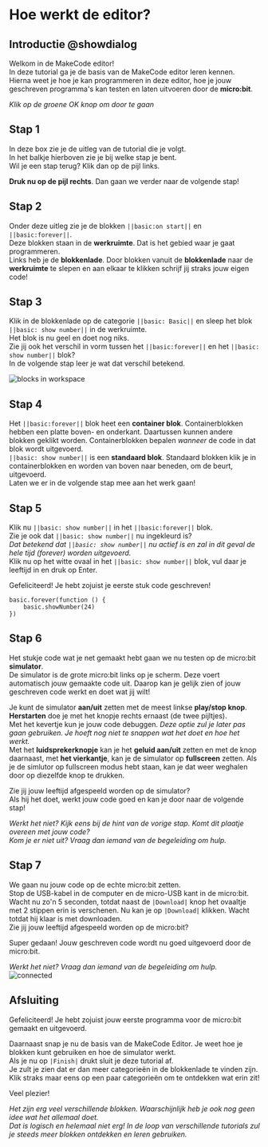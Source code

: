 # Hoe werkt de editor?

## Introductie @showdialog
Welkom in de MakeCode editor!  
In deze tutorial ga je de basis van de MakeCode editor leren kennen.  
Hierna weet je hoe je kan programmeren in deze editor, hoe je jouw geschreven programma's 
kan testen en laten uitvoeren door de **micro:bit**.  


*Klik op de groene OK knop om door te gaan*

## Stap 1
In deze box zie je de uitleg van de tutorial die je volgt.  
In het balkje hierboven zie je bij welke stap je bent.    
Wil je een stap terug? Klik dan op de pijl links. 
  
**Druk nu op de pijl rechts**. Dan gaan we verder naar de volgende stap!

## Stap 2
Onder deze uitleg zie je de blokken ``||basic:on start||`` en ``||basic:forever||``.  
Deze blokken staan in de **werkruimte**. Dat is het gebied waar je gaat programmeren.  
Links heb je de **blokkenlade**. Door blokken vanuit de **blokkenlade** naar de **werkruimte** te slepen en aan elkaar te klikken schrijf jij straks jouw eigen code!  


## Stap 3
Klik in de blokkenlade op de categorie ``||basic: Basic||`` en sleep het blok ``||basic: show number||`` in de werkruimte.   
Het blok is nu geel en doet nog niks.  
Zie jij ook het verschil in vorm tussen het ``||basic:forever||`` en het ``||basic: show number||`` blok?  
In de volgende stap leer je wat dat verschil betekend.

![blocks in workspace](/static/tutorials/editor_tutorial1.png)


## Stap 4
Het ``||basic:forever||`` blok heet een **container blok**. Containerblokken hebben een platte boven- en onderkant. Daartussen kunnen andere blokken geklikt worden. Containerblokken bepalen *wanneer* de code in dat blok wordt uitgevoerd.    
``||basic: show number||`` is een **standaard blok**. Standaard blokken klik je in containerblokken en worden van boven naar beneden, om de beurt, uitgevoerd.    
Laten we er in de volgende stap mee aan het werk gaan!

## Stap 5
Klik nu ``||basic: show number||`` in het ``||basic:forever||`` blok.  
Zie je ook dat ``||basic: show number||`` nu ingekleurd is?  
*Dat betekend dat ``||basic: show number||`` nu actief is en zal in dit geval de hele tijd (forever) worden uitgevoerd.*  
Klik nu op het witte ovaal in het ``||basic: show number||`` blok, vul daar je leeftijd in en druk op Enter.  


Gefeliciteerd! Je hebt zojuist je eerste stuk code geschreven!

```blocks
basic.forever(function () {
    basic.showNumber(24)
})
```


## Stap 6
Het stukje code wat je net gemaakt hebt gaan we nu testen op de micro:bit **simulator**.  
De simulator is de grote micro:bit links op je scherm. Deze voert automatisch jouw gemaakte code uit. Daarop kan je gelijk zien of jouw geschreven code werkt en doet wat jij wilt! 


Je kunt de simulator **aan/uit** zetten met de meest linkse **play/stop knop**.  
**Herstarten** doe je met het knopje rechts ernaast (de twee pijltjes).  
Met het kevertje kun je jouw code debuggen. *Deze optie zul je later pas gaan gebruiken. Je hoeft nog niet te snappen wat het doet en hoe het werkt.*  
Met het **luidsprekerknopje** kan je het **geluid aan/uit** zetten en met de knop daarnaast, met **het vierkantje**, kan je de simulator op **fullscreen** zetten. Als je de simlutor op fullscreen modus hebt staan, kan je dat weer weghalen door op diezelfde knop te drukken.  


Zie jij jouw leeftijd afgespeeld worden op de simulator?   
Als hij het doet, werkt jouw code goed en kan je door naar de volgende stap!  


*Werkt het niet? Kijk eens bij de hint van de vorige stap. Komt dit plaatje overeen met jouw code?*    
*Kom je er niet uit? Vraag dan iemand van de begeleiding om hulp.*


## Stap 7
We gaan nu jouw code op de echte micro:bit zetten.  
Stop de USB-kabel in de computer en de micro-USB kant in de micro:bit. Wacht nu zo'n 5 seconden, totdat naast de ``|Download|`` knop het ovaaltje met 2 stippen erin is verschenen. Nu kan je op ``|Download|`` klikken. Wacht totdat hij klaar is met downloaden.  
Zie jij jouw leeftijd afgespeeld worden op de micro:bit? 


Super gedaan! Jouw geschreven code wordt nu goed uitgevoerd door de micro:bit.  


*Werkt het niet? Vraag dan iemand van de begeleiding om hulp.*
![connected](/static/trello/connect_2.png)

## Afsluiting
Gefeliciteerd! Je hebt zojuist jouw eerste programma voor de micro:bit gemaakt en uitgevoerd.  


Daarnaast snap je nu de basis van de MakeCode Editor. Je weet hoe je blokken kunt gebruiken en hoe de simulator werkt.  
Als je nu op ``|Finish|`` drukt sluit je deze tutorial af.  
Je zult je zien dat er dan meer categorieën in de blokkenlade te vinden zijn.  
Klik straks maar eens op een paar categorieën om te ontdekken wat erin zit!  

Veel plezier!

*Het zijn erg veel verschillende blokken. Waarschijnlijk heb je ook nog geen idee wat het allemaal doet.*  
*Dat is logisch en helemaal niet erg! In de loop van verschillende tutorials zul je steeds meer blokken ontdekken en leren gebruiken.*
